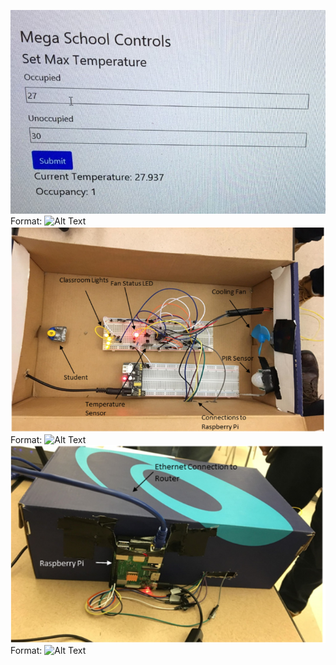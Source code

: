 ![Screenshot](SmartSchoolScreenshot.PNG)
Format: ![Alt Text](url)
![Top View](SmartSchoolTopView.PNG)
Format: ![Alt Text](url)
![Side View](SmartSchoolSideView.PNG)
Format: ![Alt Text](url)
